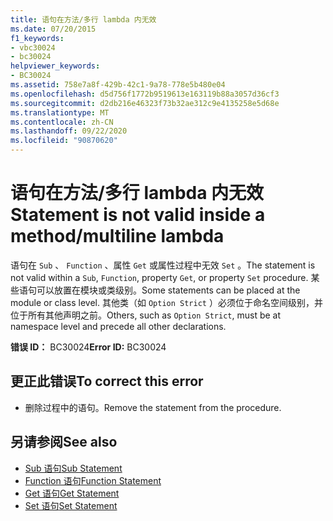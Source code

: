 ```yaml
---
title: 语句在方法/多行 lambda 内无效
ms.date: 07/20/2015
f1_keywords:
- vbc30024
- bc30024
helpviewer_keywords:
- BC30024
ms.assetid: 758e7a8f-429b-42c1-9a78-778e5b480e04
ms.openlocfilehash: d5d756f1772b9519613e163119b88a3057d36cf3
ms.sourcegitcommit: d2db216e46323f73b32ae312c9e4135258e5d68e
ms.translationtype: MT
ms.contentlocale: zh-CN
ms.lasthandoff: 09/22/2020
ms.locfileid: "90870620"
---
```

# <a name="statement-is-not-valid-inside-a-methodmultiline-lambda"></a><span data-ttu-id="b7681-102">语句在方法/多行 lambda 内无效</span><span class="sxs-lookup"><span data-stu-id="b7681-102">Statement is not valid inside a method/multiline lambda</span></span>

<span data-ttu-id="b7681-103">语句在 `Sub` 、 `Function` 、属性 `Get` 或属性过程中无效 `Set` 。</span><span class="sxs-lookup"><span data-stu-id="b7681-103">The statement is not valid within a `Sub`, `Function`, property `Get`, or property `Set` procedure.</span></span> <span data-ttu-id="b7681-104">某些语句可以放置在模块或类级别。</span><span class="sxs-lookup"><span data-stu-id="b7681-104">Some statements can be placed at the module or class level.</span></span> <span data-ttu-id="b7681-105">其他类（如 `Option Strict` ）必须位于命名空间级别，并位于所有其他声明之前。</span><span class="sxs-lookup"><span data-stu-id="b7681-105">Others, such as `Option Strict`, must be at namespace level and precede all other declarations.</span></span>  
  
 <span data-ttu-id="b7681-106">**错误 ID：** BC30024</span><span class="sxs-lookup"><span data-stu-id="b7681-106">**Error ID:** BC30024</span></span>  
  
## <a name="to-correct-this-error"></a><span data-ttu-id="b7681-107">更正此错误</span><span class="sxs-lookup"><span data-stu-id="b7681-107">To correct this error</span></span>  
  
- <span data-ttu-id="b7681-108">删除过程中的语句。</span><span class="sxs-lookup"><span data-stu-id="b7681-108">Remove the statement from the procedure.</span></span>  
  
## <a name="see-also"></a><span data-ttu-id="b7681-109">另请参阅</span><span class="sxs-lookup"><span data-stu-id="b7681-109">See also</span></span>

- [<span data-ttu-id="b7681-110">Sub 语句</span><span class="sxs-lookup"><span data-stu-id="b7681-110">Sub Statement</span></span>](../statements/sub-statement.md)
- [<span data-ttu-id="b7681-111">Function 语句</span><span class="sxs-lookup"><span data-stu-id="b7681-111">Function Statement</span></span>](../statements/function-statement.md)
- [<span data-ttu-id="b7681-112">Get 语句</span><span class="sxs-lookup"><span data-stu-id="b7681-112">Get Statement</span></span>](../statements/get-statement.md)
- [<span data-ttu-id="b7681-113">Set 语句</span><span class="sxs-lookup"><span data-stu-id="b7681-113">Set Statement</span></span>](../statements/set-statement.md)
